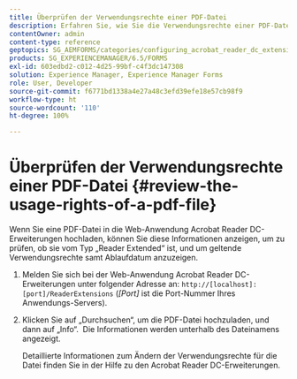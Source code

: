 ```yaml
---
title: Überprüfen der Verwendungsrechte einer PDF-Datei
description: Erfahren Sie, wie Sie die Verwendungsrechte einer PDF-Datei überprüfen.
contentOwner: admin
content-type: reference
geptopics: SG_AEMFORMS/categories/configuring_acrobat_reader_dc_extensions
products: SG_EXPERIENCEMANAGER/6.5/FORMS
exl-id: 603edbd2-c012-4d25-99bf-c4f3dc147308
solution: Experience Manager, Experience Manager Forms
role: User, Developer
source-git-commit: f6771bd1338a4e27a48c3efd39efe18e57cb98f9
workflow-type: ht
source-wordcount: '110'
ht-degree: 100%

---
```


# Überprüfen der Verwendungsrechte einer PDF-Datei {#review-the-usage-rights-of-a-pdf-file}

Wenn Sie eine PDF-Datei in die Web-Anwendung Acrobat Reader DC-Erweiterungen hochladen, können Sie diese Informationen anzeigen, um zu prüfen, ob sie vom Typ „Reader Extended“ ist, und um geltende Verwendungsrechte samt Ablaufdatum anzuzeigen.

1. Melden Sie sich bei der Web-Anwendung Acrobat Reader DC-Erweiterungen unter folgender Adresse an: `http://[localhost]:[port]/ReaderExtensions` (*[Port]* ist die Port-Nummer Ihres Anwendungs-Servers).
1. Klicken Sie auf „Durchsuchen“, um die PDF-Datei hochzuladen, und dann auf „Info“.  Die Informationen werden unterhalb des Dateinamens angezeigt.

   Detaillierte Informationen zum Ändern der Verwendungsrechte für die Datei finden Sie in der Hilfe zu den Acrobat Reader DC-Erweiterungen.
